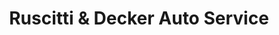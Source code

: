 ---
title: "Ruscitti & Decker Auto Service"
url: /erie/ruscitti-und-decker-auto-service/
shop: Autowerkstatt
---